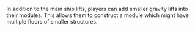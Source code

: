 In addition to the main ship lifts, players can add smaller gravity lifts into their modules. This allows them to construct a module which might have multiple floors of smaller structures.